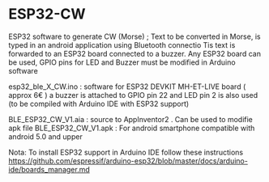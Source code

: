 # ESP32-CW
ESP32 software to generate CW (Morse) ; Text to be converted in Morse, is typed in an android application  using Bluetooth connectio 
Tis text is forwarded to an ESP32 board connected to a buzzer. Any ESP32 board can be used, GPIO pins for LED and Buzzer must be modified in Arduino software

esp32_ble_X_CW.ino   : software for ESP32 DEVKIT MH-ET-LIVE board ( approx 6€ ) a buzzer is attached to GPIO pin 22 and LED pin 2 is also used (to be compiled with Arduino IDE with ESP32 support)

BLE_ESP32_CW_V1.aia : source to AppInventor2 . Can be used to modifie apk file
BLE_ESP32_CW_V1.apk : For android smartphone compatible with android 5.0 and upper

Nota: To install ESP32 support in Arduino IDE follow these instructions https://github.com/espressif/arduino-esp32/blob/master/docs/arduino-ide/boards_manager.md


